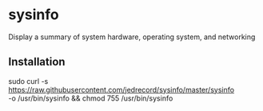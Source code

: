 # sysinfo
Display a summary of system hardware, operating system, and networking

## Installation
sudo curl -s https://raw.githubusercontent.com/jedrecord/sysinfo/master/sysinfo \
  -o /usr/bin/sysinfo && chmod 755 /usr/bin/sysinfo
